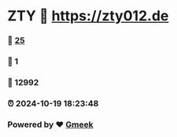 # ZTY :link: https://zty012.de 
### :page_facing_up: [25](https://zty012.de/tag.html) 
### :speech_balloon: 1 
### :hibiscus: 12992 
### :alarm_clock: 2024-10-19 18:23:48 
### Powered by :heart: [Gmeek](https://github.com/Meekdai/Gmeek)
